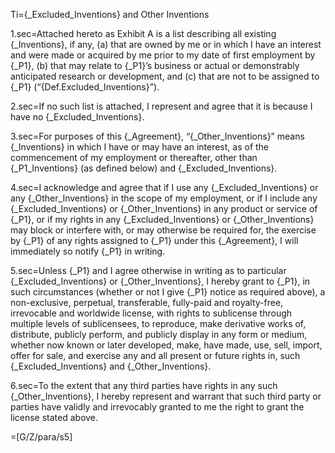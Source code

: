 Ti={_Excluded_Inventions} and Other Inventions

1.sec=Attached hereto as Exhibit A is a list describing all existing {_Inventions}, if any, (a) that are owned by me or in which I have an interest and were made or acquired by me prior to my date of first employment by {_P1}, (b) that may relate to {_P1}’s business or actual or demonstrably anticipated research or development, and (c) that are not to be assigned to {_P1} (“{Def.Excluded_Inventions}”).

2.sec=If no such list is attached, I represent and agree that it is because I have no {_Excluded_Inventions}.

3.sec=For purposes of this {_Agreement}, “{_Other_Inventions}” means {_Inventions} in which I have or may have an interest, as of the commencement of my employment or thereafter, other than {_P1_Inventions} (as defined below) and {_Excluded_Inventions}.

4.sec=I acknowledge and agree that if I use any {_Excluded_Inventions} or any {_Other_Inventions} in the scope of my employment, or if I include any {_Excluded_Inventions} or {_Other_Inventions} in any product or service of {_P1}, or if my rights in any {_Excluded_Inventions} or {_Other_Inventions} may block or interfere with, or may otherwise be required for, the exercise by {_P1} of any rights assigned to {_P1} under this {_Agreement}, I will immediately so notify {_P1} in writing.

5.sec=Unless {_P1} and I agree otherwise in writing as to particular {_Excluded_Inventions} or {_Other_Inventions}, I hereby grant to {_P1}, in such circumstances (whether or not I give {_P1} notice as required above), a non-exclusive, perpetual, transferable, fully-paid and royalty-free, irrevocable and worldwide license, with rights to sublicense through multiple levels of sublicensees, to reproduce, make derivative works of, distribute, publicly perform, and publicly display in any form or medium, whether now known or later developed, make, have made, use, sell, import, offer for sale, and exercise any and all present or future rights in, such {_Excluded_Inventions} and {_Other_Inventions}.

6.sec=To the extent that any third parties have rights in any such {_Other_Inventions}, I hereby represent and warrant that such third party or parties have validly and irrevocably granted to me the right to grant the license stated above.

=[G/Z/para/s5]
